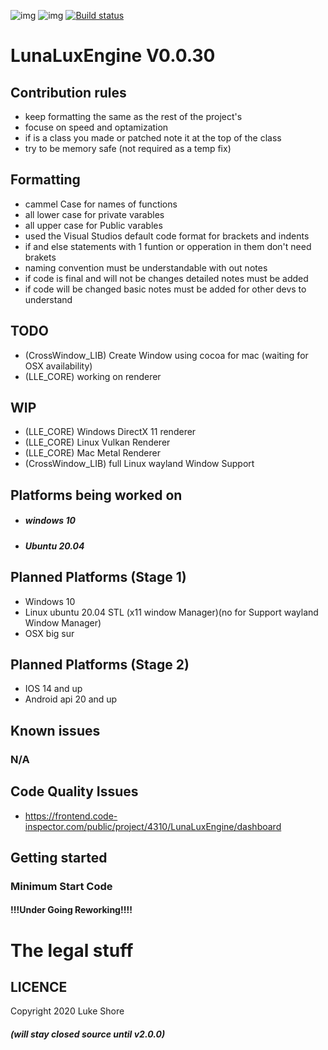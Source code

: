 ![img](https://www.code-inspector.com/project/4310/status/svg)  ![img](https://www.code-inspector.com/project/4310/score/svg) [![Build status](https://ci.appveyor.com/api/projects/status/e8audhok07m4650g/branch/master?svg=true)](https://ci.appveyor.com/project/pheonixfirewingz/lunaluxengine/branch/master)
# LunaLuxEngine V0.0.30

## Contribution rules

- keep formatting the same as the rest of the project's
- focuse on speed and optamization
- if is a class you made or patched note it at the top of the class
- try to be memory safe (not required as a temp fix)

## Formatting

- cammel Case for names of functions
- all lower case for private varables
- all upper case for Public varables
- used the Visual Studios default code format for brackets and indents
- if and else statements with 1 funtion or opperation in them don't need brakets
- naming convention must be understandable with out notes
- if code is final and will not be changes detailed notes must be added
- if code will be changed basic notes must be added for other devs to understand

## TODO
- (CrossWindow_LIB) Create Window using cocoa for mac (waiting for OSX availability)
- (LLE_CORE) working on renderer

## WIP
- (LLE_CORE) Windows DirectX 11 renderer
- (LLE_CORE) Linux Vulkan Renderer
- (LLE_CORE) Mac Metal Renderer
- (CrossWindow_LIB) full Linux wayland Window Support

## Platforms being worked on
- ##### windows 10
- ##### Ubuntu 20.04

## Planned Platforms (Stage 1)
 - Windows 10
 - Linux ubuntu 20.04 STL (x11 window Manager)(no for Support wayland Window Manager)
 - OSX big sur

## Planned Platforms (Stage 2)
 - IOS 14 and up
 - Android api 20 and up


## Known issues
### N/A

## Code Quality Issues
- https://frontend.code-inspector.com/public/project/4310/LunaLuxEngine/dashboard

## Getting started

### Minimum Start Code

#### !!!Under Going Reworking!!!!

# The legal stuff

## LICENCE
Copyright 2020 Luke Shore 
##### (will stay closed source until v2.0.0)